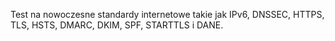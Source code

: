 Test na nowoczesne standardy internetowe takie jak IPv6, DNSSEC, HTTPS, TLS, HSTS, 
DMARC, DKIM, SPF, STARTTLS i DANE.
